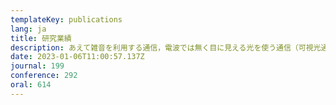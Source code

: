 ```yaml
---
templateKey: publications
lang: ja
title: 研究業績
description: あえて雑音を利用する通信，電波では無く目に見える光を使う通信（可視光通信），機械学習を活用した通信，超音波の応用など既存の通信の枠を超えたところからアプローチをすることで，通信の本質に迫ることを目指しています．
date: 2023-01-06T11:00:57.137Z
journal: 199
conference: 292
oral: 614
---
```

